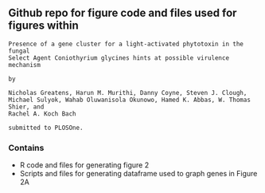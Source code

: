 ## Github repo for figure code and files used for figures within 

```
Presence of a gene cluster for a light-activated phytotoxin in the fungal
Select Agent Coniothyrium glycines hints at possible virulence mechanism

by

Nicholas Greatens, Harun M. Murithi, Danny Coyne, Steven J. Clough,
Michael Sulyok, Wahab Oluwanisola Okunowo, Hamed K. Abbas, W. Thomas Shier, and
Rachel A. Koch Bach

submitted to PLOSOne. 
```

### Contains
* R code and files for generating figure 2
* Scripts and files for generating dataframe used to graph genes in Figure 2A
